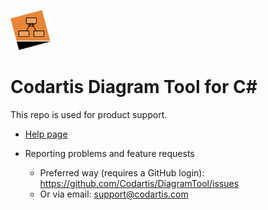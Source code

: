  ![Codartis Diagram Tool logo](images/CodartisDiagramTool_64.png) 

# Codartis Diagram Tool for C#

This repo is used for product support.

* [Help page](help/Help.md#codartis-diagram-tool-help)

* Reporting problems and feature requests

  * Preferred way (requires a GitHub login): https://github.com/Codartis/DiagramTool/issues
  * Or via email: support@codartis.com
